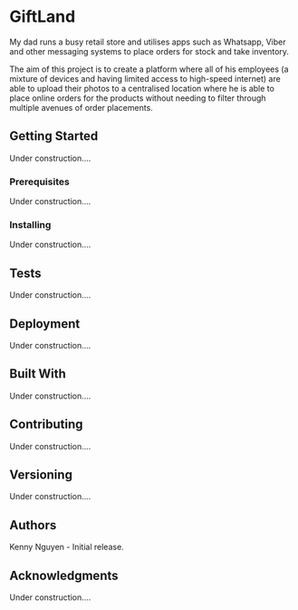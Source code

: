 # GiftLand

My dad runs a busy retail store and utilises apps such as Whatsapp, Viber and other messaging systems to place orders for stock and take inventory.

The aim of this project is to create a platform where all of his employees (a mixture of devices and having limited access to high-speed internet) are 
able to upload their photos to a centralised location where he is able to place online orders for the products without needing to filter through
multiple avenues of order placements.


## Getting Started
Under construction....

### Prerequisites
Under construction....

### Installing
Under construction....


## Tests
Under construction....

## Deployment
Under construction....

## Built With
Under construction....

## Contributing
Under construction....

## Versioning
Under construction....

## Authors
Kenny Nguyen - Initial release.

## Acknowledgments
Under construction....

